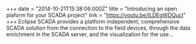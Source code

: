 +++
date = "2014-10-21T15:38:06.000Z"
title = "Introducing an open plaform for your SCADA project"
link = "https://youtu.be/ILDEgWDQucI"
+++
Eclipse SCADA provides a platform independent, comprehensive SCADA solution from the connection to the field devices, through the data enrichment in the SCADA server, and the visualization for the use…